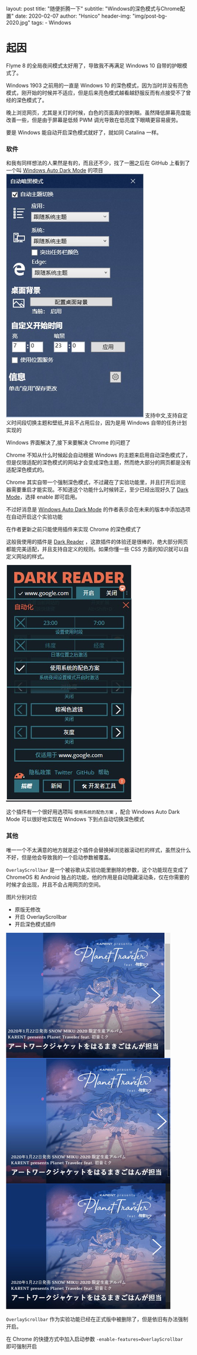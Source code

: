 layout:     post
title:      "随便折腾一下"
subtitle:   "Windows的深色模式与Chrome配置"
date:       2020-02-07
author:     "Hsnico"
header-img: "img/post-bg-2020.jpg"
tags:
    - Windows

# 起因

Flyme 8 的全局夜间模式太好用了，导致我不再满足 Windows 10 自带的护眼模式了。

Windows 1903 之前用的一直是 Windows 10 的深色模式，因为当时并没有亮色模式，刚开始的时候并不适应，但是后来亮色模式越看越舒服反而有点接受不了曾经的深色模式了。

晚上浏览网页，尤其是关灯的时候，白色的页面真的很刺眼。虽然降低屏幕亮度能改善一些，但是由于屏幕是低频 PWM 调光导致在低亮度下眼睛更容易疲劳。

要是 Windows 能自动开启深色模式就好了，就如同 Catalina 一样。

### 软件

和我有同样想法的人果然是有的，而且还不少，找了一圈之后在 GitHub 上看到了一个叫 [Windows Auto Dark Mode][WADM] 的项目
![Auto Dark Mode](../img/posts/20200217/023220.jpg)
支持中文,支持自定义时间段切换主题和壁纸,并且不占用后台，因为是用 Windows 自带的任务计划实现的

Windows 界面解决了,接下来要解决 Chrome 的问题了

Chrome 不知从什么时候起会自动根据 Windows 的主题来启用自动深色模式了，但是仅限适配的深色模式的网站才会变成深色主题，然而绝大部分的网页都是没有适配深色模式的。

Chrome 其实自带一个强制深色模式，不过藏在了实验功能里，并且打开后浏览器需要重启才能实现。不知道这个功能什么时候转正，至少已经出现好久了 [Dark Mode][CDM]，选择 enable 即可启用。

不过好消息是 [Windows Auto Dark Mode][WADM] 的作者表示会在未来的版本中添加选项在自动开启这个实验功能

在作者更新之前只能使用插件来实现 Chrome 的深色模式了

这般我使用的插件是 [Dark Reader][DR] ，这款插件的体验还是很棒的，绝大部分网页都能完美适配，并且支持自定义的规则。如果你懂一些 CSS 方面的知识就可以自定义网站的样式。

![Dark Reader](../img/posts/20200217/025053.jpg)

这个插件有一个很好用选项叫 `使用系统的配色方案` ，配合 Windows Auto Dark Mode 可以很好地实现在 Windows 下到点自动切换深色模式


### 其他
唯一一个不太满意的地方就是这个插件会替换掉浏览器滚动栏的样式，虽然没什么不好，但是他会导致我的一个启动参数被覆盖。

`OverlayScrollbar` 是一个被谷歌从实验功能里删除的参数，这个功能现在变成了 ChromeOS 和 Android 独占的功能，他的作用是自动隐藏滚动条，仅在你需要的时候才会出现，并且不会占用网页的空间。

图片分别对应

+ 原版无修改
+ 开启 OverlayScrollbar
+ 开启深色模式插件

![](../img/posts/20200217/030947.jpg)

`OverlayScrollbar` 作为实验功能已经在正式版中被删除了，但是依旧有办法强制开启。

在 Chrome 的快捷方式中加入启动参数 `-enable-features=OverlayScrollbar ` 即可强制开启

  [WADM]: https://github.com/Armin2208/Windows-Auto-Night-Mode/
  [CDM]: chrome://flags/#enable-force-dark/
  [DR]: https://chrome.google.com/webstore/detail/dark-reader/eimadpbcbfnmbkopoojfekhnkhdbieeh